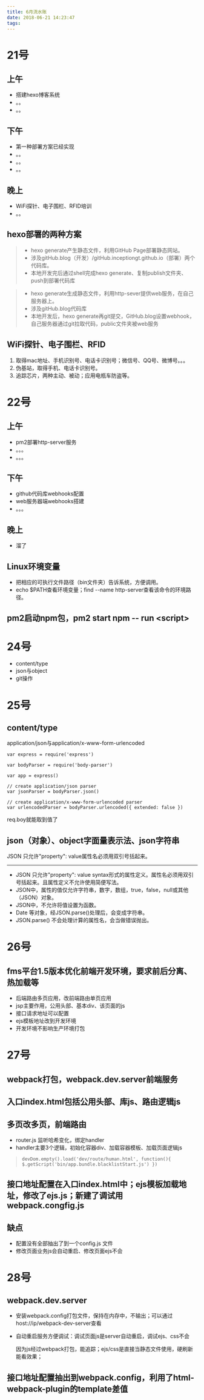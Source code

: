 ```yaml
---
title: 6月流水账
date: 2018-06-21 14:23:47
tags:
---
```

# 21号

## 上午

+ 搭建hexo博客系统
+ 。。
+ 。。

## 下午

+ 第一种部署方案已经实现
+ 。。
+ 。。
+ 。。

## 晚上

+ WiFi探针、电子围栏、RFID培训
+ 。。

## hexo部署的两种方案

> + hexo generate产生静态文件，利用GitHub Page部署静态网站。
> + 涉及gitHub.blog（开发）/gitHub.inceptiongt.github.io（部署）两个代码库。
> + 本地开发完后通过shell完成hexo generate、复制publish文件夹、push到部署代码库

> + hexo generate生成静态文件，利用http-sever提供web服务，在自己服务器上。
> + 涉及gitHub.blog代码库
> + 本地开发后，hexo generate再git提交，GitHub.blog设置webhook，自己服务器通过git拉取代码，public文件夹被web服务

## WiFi探针、电子围栏、RFID

1. 取得mac地址、手机识别号、电话卡识别号；微信号、QQ号、微博号。。。
2. 伪基站，取得手机、电话卡识别号。
3. 追踪芯片，两种主动、被动；应用电瓶车防盗等。



# 22号

## 上午
+ pm2部署http-server服务
+ 。。。
+ 。。。

## 下午
+ github代码库webhooks配置
+ web服务器端webhooks搭建
+ 。。。

## 晚上
+ 溜了

## Linux环境变量
+ 把相应的可执行文件路径（bin文件夹）告诉系统，方便调用。
+ echo $PATH查看环境变量；find --name http-server查看该命令的环境路径。

## pm2启动npm包，pm2 start npm -- run \<script\>   

# 24号

+ content/type
+ json与object
+ git操作

# 25号

## content/type
application/json与application/x-www-form-urlencoded

    var express = require('express')

    var bodyParser = require('body-parser')

    var app = express()

    // create application/json parser
    var jsonParser = bodyParser.json()

    // create application/x-www-form-urlencoded parser
    var urlencodedParser = bodyParser.urlencoded({ extended: false })

req.boy就能取到值了

## json（对象）、object字面量表示法、json字符串
JSON 只允许"property": value属性名必须用双引号括起来。
***

* JSON 只允许"property": value syntax形式的属性定义。属性名必须用双引号括起来。且属性定义不允许使用简便写法。
* JSON中，属性的值仅允许字符串，数字，数组，true，false，null或其他（JSON）对象。 
* JSON中，不允许将值设置为函数。
* Date 等对象，经JSON.parse()处理后，会变成字符串。
* JSON.parse() 不会处理计算的属性名，会当做错误抛出。


# 26号
## fms平台1.5版本优化前端开发环境，要求前后分离、热加载等
* 后端路由多页应用，改前端路由单页应用
* jsp主要作用，公用头部、基本div、该页面的js
* 接口请求地址可以配置
* ejs模板地址改到开发环境
* 开发环境不影响生产环境打包

# 27号
## webpack打包，webpack.dev.server前端服务
## 入口index.html包括公用头部、库js、路由逻辑js

## 多页改多页，前端路由
* router.js 监听哈希变化，绑定handler
* handler主要3个逻辑，初始化容器div、加载容器模板、加载页面逻辑js

> `devDom.empty().load('dev/route/human.html', function(){
>     $.getScript('bin/app.bundle.blacklistStart.js')
> })`

## 接口地址配置在入口index.html中；ejs模板加载地址，修改了ejs.js；新建了调试用webpack.congfig.js

## 缺点
* 配置没有全部抽出了到一个config.js 文件
* 修改页面业务js会自动重启、修改页面ejs不会

# 28号

## webpack.dev.server
* 安装webpack.config打包文件，保持在内存中，不输出；可以通过host://ip/webpack-dev-server查看
* 自动重启服务方便调试：调试页面js是server自动重启，调试ejs、css不会

  因为js经过webpack打包，能追踪；ejs/css是直接当静态文件使用，硬刷新能看效果；
## 接口地址配置抽出到webpack.config，利用了html-webpack-plugin的template差值
